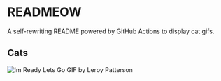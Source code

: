 # READMEOW

A self-rewriting README powered by GitHub Actions to display cat gifs.

## Cats

![Im Ready Lets Go GIF by Leroy Patterson](https://media4.giphy.com/media/CjmvTCZf2U3p09Cn0h/200.gif?cid=9acd02dao088swfbo7biu3xzl8d93ia9tjkkcqprburv9y0r&ep=v1_gifs_search&rid=200.gif&ct=g)
